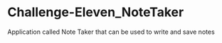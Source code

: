 # Challenge-Eleven_NoteTaker
Application called Note Taker that can be used to write and save notes
